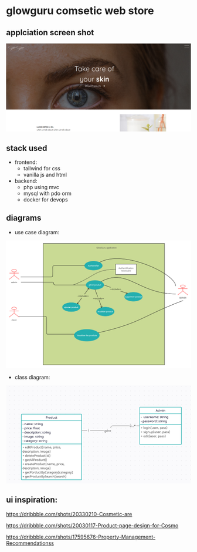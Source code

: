 # glowguru comsetic web store

## applciation screen shot

![home screen shot](Screenshot_2023-01-04_22-36-02.png)

## stack used
 - frontend:
    - tailwind for css
    - vanilla js and html
 - backend:
    - php using mvc
    - mysql with pdo orm
    - docker for devops

## diagrams

- use case diagram:

![diagram use case](use-case.png)

- class diagram:

![diagram class](class.png)

## ui inspiration:

   https://dribbble.com/shots/20330210-Cosmetic-are

   https://dribbble.com/shots/20030117-Product-page-design-for-Cosmo
   
   https://dribbble.com/shots/17595676-Property-Management-Recommendationss
